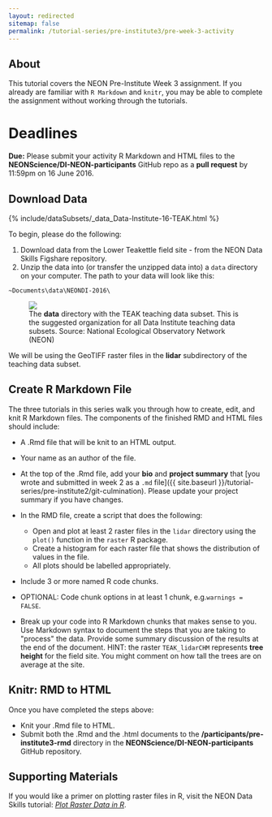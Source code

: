 ```yaml
---
layout: redirected
sitemap: false
permalink: /tutorial-series/pre-institute3/pre-week-3-activity
---
```


## About
This tutorial covers the NEON Pre-Institute Week 3 assignment. If you already
are familiar with `R Markdown` and `knitr`, you may be able to complete the 
assignment without working through the tutorials. 

<div id="objectives" markdown="1">

# Deadlines
**Due:** Please submit your activity R Markdown and HTML files to the
**NEONScience/DI-NEON-participants** GitHub repo as a **pull request**
by 11:59pm on 16 June 2016.

## Download Data

{% include/dataSubsets/_data_Data-Institute-16-TEAK.html %}

</div>


To begin, please do the following:

1. Download data from the Lower Teakettle field site - from the NEON Data Skills 
Figshare repository.
2. Unzip the data into (or transfer the unzipped data into) a `data` directory 
on your computer. The path to your data will look like this:

`~Documents\data\NEONDI-2016\`

<figure>
	<a href="{{ site.baseurl }}/images/pre-institute-content/pre-institute3-rmd/FileStructureScreenShot.png">
	<img src="{{ site.baseurl }}/images/pre-institute-content/pre-institute3-rmd/FileStructureScreenShot.png"></a>
	<figcaption> The <strong>data</strong> directory with the TEAK teaching data 
	subset. This is the suggested organization for all Data Institute teaching 
	data subsets. 
	Source: National Ecological Observatory Network (NEON)
	</figcaption>
</figure>

We will be using the GeoTIFF raster files in the **lidar** subdirectory of the 
teaching data subset.

## Create R Markdown File

The three tutorials in this series walk you through how to create, edit, and knit 
R Markdown files. The components of the finished RMD and HTML files should include: 

* A .Rmd file that will be knit to an HTML output. 
* Your name as an author of the file.
* At the top of the .Rmd file, add your **bio** and **project summary**
that 
[you wrote and submitted in week 2 as a `.md` file]({{ site.baseurl }}/tutorial-series/pre-institute2/git-culmination). 
Please update your project summary if you have changes. 

* In the RMD file, create a script that does the following: 
  * Open and plot at least 2 raster files in the `lidar` directory using the `plot()` 
  function in the `raster` R package.
  * Create a histogram for each raster file that shows the distribution of values 
  in the file.
  * All plots should be labelled appropriately.
* Include 3 or more named R code chunks.
* OPTIONAL: Code chunk options in at least 1 chunk, e.g.`warnings = FALSE`.
* Break up your code into R Markdown chunks that makes sense to you. Use 
Markdown syntax to document the steps that you are taking to "process" the data. 
Provide some summary discussion of the results at the end of the document. 
HINT: the raster `TEAK_lidarCHM` represents **tree height** for the field site. 
You might comment on how tall the trees are on average at the site.

## Knitr: RMD to HTML

Once you have completed the steps above:

* Knit your .Rmd file to HTML. 
* Submit both the .Rmd and the .html documents to the 
**/participants/pre-institute3-rmd** directory in the 
**NEONScience/DI-NEON-participants** GitHub repository.

## Supporting Materials

If you would like a primer on plotting raster files in R, visit the NEON Data Skills tutorial: <a href="http://neondataskills.org/R/Plot-Rasters-In-R/" target="_blank">*Plot Raster Data in R*</a>.  
